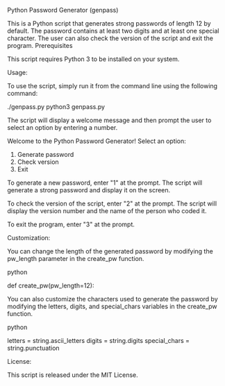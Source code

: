 Python Password Generator (genpass)

This is a Python script that generates strong passwords of length 12 by default. The password contains at least two digits and at least one special character. The user can also check the version of the script and exit the program.
Prerequisites

This script requires Python 3 to be installed on your system.

Usage:

To use the script, simply run it from the command line using the following command:

./genpass.py
python3 genpass.py

The script will display a welcome message and then prompt the user to select an option by entering a number.

Welcome to the Python Password Generator!
Select an option:
1. Generate password
2. Check version
3. Exit

To generate a new password, enter "1" at the prompt. The script will generate a strong password and display it on the screen.

To check the version of the script, enter "2" at the prompt. The script will display the version number and the name of the person who coded it.

To exit the program, enter "3" at the prompt.

Customization:

You can change the length of the generated password by modifying the pw_length parameter in the create_pw function.

python

def create_pw(pw_length=12):

You can also customize the characters used to generate the password by modifying the letters, digits, and special_chars variables in the create_pw function.

python

letters = string.ascii_letters
digits = string.digits
special_chars = string.punctuation

License:

This script is released under the MIT License.
